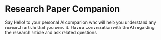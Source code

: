 # Research Paper Companion
Say Hello! to your personal AI companion who will help you understand any research article that you send it. Have a conversation with the AI regarding the research article and ask related questions.
